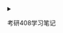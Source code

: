<details>
<summary>

考研408学习笔记


</summary>

[操作系统](./os/readme.md)
[数据结构](./ds/readme.md)
[计算机网络](./cnp/readme.md)
[计算机组成原理](./cc/readme.md)

</details>
